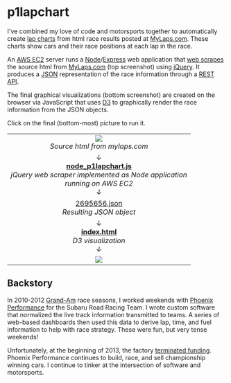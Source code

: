 p1lapchart
==========
I've combined my love of code and motorsports together to automatically create 
[lap charts](http://www.collinsdictionary.com/dictionary/english/lap-chart) from html race results posted at
[MyLaps.com](http://mylaps.com).  These charts show cars and their race positions at each lap in the race.

An [AWS EC2](http://aws.amazon.com/ec2/) server runs a [Node](http://nodejs.org)/[Express](http://expressjs.com/)
web application that [web scrapes](http://en.wikipedia.org/wiki/Web_scraping) the source html from 
[MyLaps.com](http://mylaps.com) (top screenshot) using
[jQuery](http://jquery.org).
It produces a [JSON](http://en.wikipedia.org/wiki/Json) representation of the race information through a 
[REST API](http://en.wikipedia.org/wiki/Representational_state_transfer).

The final graphical visualizations (bottom screenshot) are created on the browser via JavaScript that uses
[D3](http://d3js.org/) to graphically render the race information from the JSON objects.  

Click on the final (bottom-most) picture to run it.
<table>
<tr><td align="center">
<a href="http://www.mylaps.com/en/lapchart/2695656"><img src="https://github.com/kenklin/p1lapchart/blob/master/images/p1lapchart-mylaps.png?raw=true"></a>
<br><i>Source html from mylaps.com
</td></tr>
<tr><td align="center">
&#8595;
<br><a href="https://github.com/kenklin/p1lapchart/blob/master/node-p1lapchart.js"><strong>node_p1lapchart.js</strong></a>
<br><i>jQuery web scraper implemented as Node application
<br>running on AWS EC2
<br>&#8595;
</td></tr>
<tr><td align="center">
<a href="https://github.com/kenklin/p1lapchart/blob/master/lapchart/2695656.json">2695656.json</a>
<br><i>Resulting JSON object
</td></tr>
<tr><td align="center">
&#8595;
<br><a href="https://github.com/kenklin/p1lapchart/blob/master/index.html"><strong>index.html</strong></a>
<br><i>D3 visualization
<br>&#8595;
</td></tr>
<tr><td align="center">
<a href="http://kenlin.com/x/p1lapchart/?id=2695656"><img src="https://github.com/kenklin/p1lapchart/blob/master/images/p1lapchart-d3.png?raw=true"></a>
</td></tr>
</table>


Backstory
---------
In 2010-2012 [Grand-Am](http://grand-am.com) race seasons, I worked weekends with 
[Phoenix Performance](http://phoenixperformance-news.com/) for the Subaru Road Racing Team.
I wrote custom software that normalized the live track information transmitted to teams.
A series of web-based dashboards then used this data to derive lap, time, and fuel information
to help with race strategy.  These were fun, but very tense weekends!

Unfortunately, at the beginning of 2013, the factory [terminated funding](http://subiesport.tv/site/2013/02/subaru-terminating-road-racing-team/).
Phoenix Performance continues to build, race, and sell championship winning cars.
I continue to tinker at the intersection of software and motorsports.
